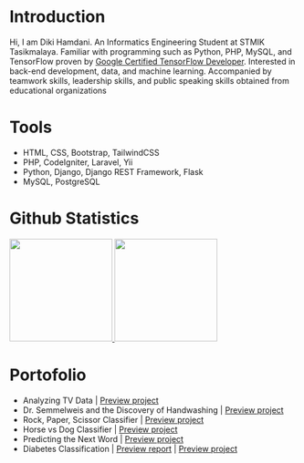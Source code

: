 # Introduction
Hi, I am Diki Hamdani. An Informatics Engineering Student at STMIK Tasikmalaya. Familiar with programming such as Python, PHP, MySQL, and TensorFlow proven by [Google Certified TensorFlow Developer](https://www.credential.net/14850bd0-8dec-4703-a98f-8ef5d65b737b#gs.7qax6y). Interested in back-end development, data, and machine learning. Accompanied by teamwork skills, leadership skills, and public speaking skills obtained from educational organizations

# Tools
- HTML, CSS, Bootstrap, TailwindCSS
- PHP, CodeIgniter, Laravel, Yii
- Python, Django, Django REST Framework, Flask
- MySQL, PostgreSQL

# Github Statistics
<p align="left">
<a href="https://github.com/Dikihmd01?tab=repositories">
  <img height="180em" src="https://github-readme-stats-eight-theta.vercel.app/api?username=Dikihmd01&show_icons=true&theme=algolia&include_all_commits=true&count_private=true"/>
  <img height="180em" src="https://github-readme-stats-eight-theta.vercel.app/api/top-langs?username=Dikihmd01&layout=compact&langs_count=8&theme=algolia"/>
</a>
</p>

# Portofolio
- Analyzing TV Data | [Preview project](https://app.datacamp.com/workspace/w/37579834-5cc6-4cac-8827-8e371dcc75c8)
- Dr. Semmelweis and the Discovery of Handwashing | [Preview project](https://app.datacamp.com/workspace/w/0b317039-3f77-4519-a2d2-2c154c355732)
- Rock, Paper, Scissor Classifier | [Preview project](https://github.com/Dikihmd01/Specialization-3/blob/main/CNN/Week4/graded/RPS-Classifier.ipynb)
- Horse vs Dog Classifier | [Preview project](https://github.com/Dikihmd01/Specialization-3/blob/main/CNN/Week3/graded/Horse-Vs-Human-Classifer.ipynb)
- Predicting the Next Word | [Preview project](https://github.com/Dikihmd01/Specialization-3/blob/main/NLP/Week4/graded/Predicting-the-Next-Word.ipynb)
- Diabetes Classification | [Preview report](https://github.com/Dikihmd01/Applied-ML/blob/main/Predictive-Analytics/Laporan.md) | [Preview project](https://github.com/Dikihmd01/Applied-ML/blob/main/Predictive-Analytics/Proyek_Pertama_Predictive_Analytics_Klasifikasi_Diabetes_Diki_Hamdani.ipynb)

<!---
Dikihmd01/Dikihmd01 is a ✨ special ✨ repository because its `README.md` (this file) appears on your GitHub profile.
You can click the Preview link to take a look at your changes.
--->
